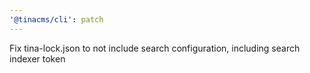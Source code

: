 ```yaml
---
'@tinacms/cli': patch
---
```


Fix tina-lock.json to not include search configuration, including search indexer token
